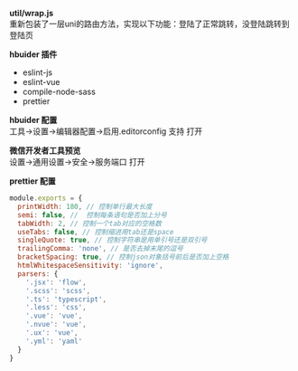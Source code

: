 **util/wrap.js**  
重新包装了一层uni的路由方法，实现以下功能：登陆了正常跳转，没登陆跳转到登陆页  

**hbuider 插件**
- eslint-js
- eslint-vue
- compile-node-sass
- prettier

**hbuider 配置**  
工具->设置->编辑器配置->启用.editorconfig 支持 打开

**微信开发者工具预览**  
设置->通用设置->安全->服务端口 打开

**prettier 配置**

```js
module.exports = {
  printWidth: 180, // 控制单行最大长度
  semi: false, //  控制每条语句是否加上分号
  tabWidth: 2, // 控制一个tab对应的空格数
  useTabs: false, // 控制缩进用tab还是space
  singleQuote: true, // 控制字符串是用单引号还是双引号
  trailingComma: 'none', // 是否去掉末尾的逗号
  bracketSpacing: true, // 控制json对象括号前后是否加上空格
  htmlWhitespaceSensitivity: 'ignore',
  parsers: {
    '.jsx': 'flow',
    '.scss': 'scss',
    '.ts': 'typescript',
    '.less': 'css',
    '.vue': 'vue',
    '.nvue': 'vue',
    '.ux': 'vue',
    '.yml': 'yaml'
  }
}
```
